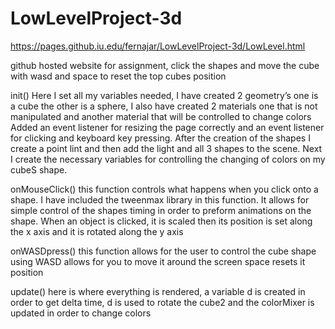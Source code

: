 # LowLevelProject-3d

https://pages.github.iu.edu/fernajar/LowLevelProject-3d/LowLevel.html

github hosted website for assignment, click the shapes and move the cube with wasd and space to reset the top cubes position

init()
Here I set all my variables needed, I have created 2 geometry’s one is a cube the other is a sphere, I also have created 2 materials one that is not manipulated and another material that will be controlled to change colors
Added an event listener for resizing the page correctly and an event listener for clicking and keyboard key pressing.
After the creation of the shapes I create a point lint and then add the light and all 3 shapes to the scene.
Next I create the necessary variables for controlling the changing of colors on my cubeS shape.

onMouseClick()
this function controls what happens when you click onto a shape. I have included the tweenmax library in this function. It allows for simple control of the shapes timing in order to preform animations on the shape.
When an object is clicked, it is scaled then its position is set along the x axis and it is rotated along the y axis

onWASDpress()
this function allows for the user to control the cube shape using WASD allows for you to move it around the screen space resets it position

update()
here is where everything is rendered, a variable d is created in order to get delta time, d is used to rotate the cube2 and the colorMixer is updated in order to change colors

